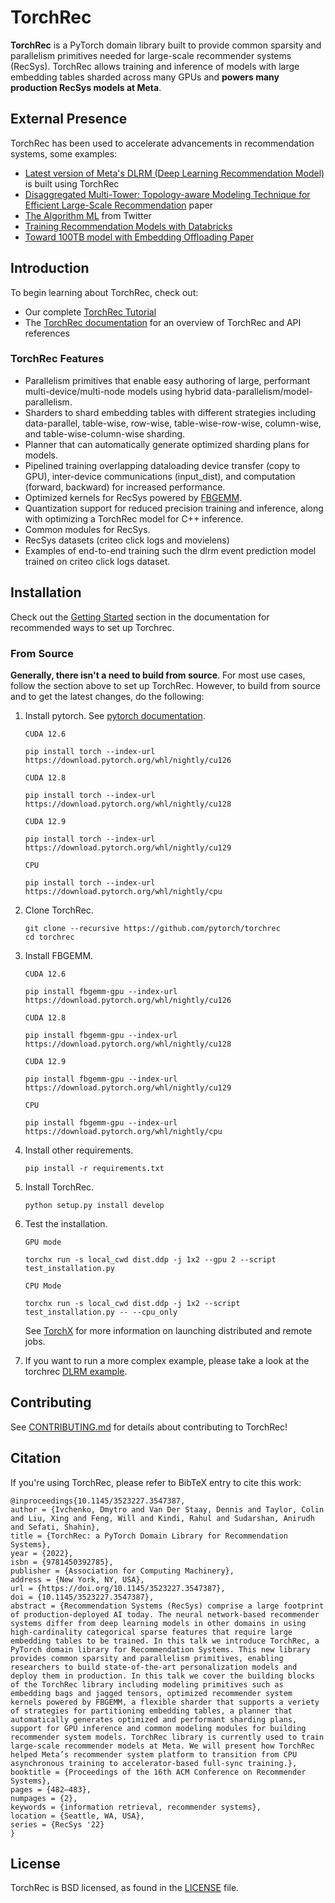 # TorchRec

**TorchRec** is a PyTorch domain library built to provide common sparsity and parallelism primitives needed for large-scale recommender systems (RecSys). TorchRec allows training and inference of models with large embedding tables sharded across many GPUs and **powers many production RecSys models at Meta**.

## External Presence
TorchRec has been used to accelerate advancements in recommendation systems, some examples:
* [Latest version of Meta's DLRM (Deep Learning Recommendation Model)](https://github.com/facebookresearch/dlrm) is built using TorchRec
* [Disaggregated Multi-Tower: Topology-aware Modeling Technique for Efficient Large-Scale Recommendation](https://arxiv.org/abs/2403.00877) paper
* [The Algorithm ML](https://github.com/twitter/the-algorithm-ml) from Twitter
* [Training Recommendation Models with Databricks](https://docs.databricks.com/en/machine-learning/train-recommender-models.html)
* [Toward 100TB model with Embedding Offloading Paper](https://dl.acm.org/doi/10.1145/3640457.3688037)


## Introduction

To begin learning about TorchRec, check out:
* Our complete [TorchRec Tutorial](https://pytorch.org/tutorials/intermediate/torchrec_intro_tutorial.html)
* The [TorchRec documentation](https://pytorch.org/torchrec/) for an overview of TorchRec and API references


### TorchRec Features
- Parallelism primitives that enable easy authoring of large, performant multi-device/multi-node models using hybrid data-parallelism/model-parallelism.
- Sharders to shard embedding tables with different strategies including data-parallel, table-wise, row-wise, table-wise-row-wise, column-wise, and table-wise-column-wise sharding.
- Planner that can automatically generate optimized sharding plans for models.
- Pipelined training overlapping dataloading device transfer (copy to GPU), inter-device communications (input_dist), and computation (forward, backward) for increased performance.
- Optimized kernels for RecSys powered by [FBGEMM](https://github.com/pytorch/FBGEMM/tree/main).
- Quantization support for reduced precision training and inference, along with optimizing a TorchRec model for C++ inference.
- Common modules for RecSys.
- RecSys datasets (criteo click logs and movielens)
- Examples of end-to-end training such the dlrm event prediction model trained on criteo click logs dataset.


## Installation

Check out the [Getting Started](https://pytorch.org/torchrec/setup-torchrec.html) section in the documentation for recommended ways to set up Torchrec.

### From Source

**Generally, there isn't a need to build from source**. For most use cases, follow the section above to set up TorchRec. However, to build from source and to get the latest changes, do the following:

1. Install pytorch. See [pytorch documentation](https://pytorch.org/get-started/locally/).
   ```
   CUDA 12.6

   pip install torch --index-url https://download.pytorch.org/whl/nightly/cu126

   CUDA 12.8

   pip install torch --index-url https://download.pytorch.org/whl/nightly/cu128

   CUDA 12.9

   pip install torch --index-url https://download.pytorch.org/whl/nightly/cu129

   CPU

   pip install torch --index-url https://download.pytorch.org/whl/nightly/cpu
   ```

2. Clone TorchRec.
   ```
   git clone --recursive https://github.com/pytorch/torchrec
   cd torchrec
   ```

3. Install FBGEMM.
   ```
   CUDA 12.6

   pip install fbgemm-gpu --index-url https://download.pytorch.org/whl/nightly/cu126

   CUDA 12.8

   pip install fbgemm-gpu --index-url https://download.pytorch.org/whl/nightly/cu128

   CUDA 12.9

   pip install fbgemm-gpu --index-url https://download.pytorch.org/whl/nightly/cu129

   CPU

   pip install fbgemm-gpu --index-url https://download.pytorch.org/whl/nightly/cpu
   ```

4. Install other requirements.
   ```
   pip install -r requirements.txt
   ```

4. Install TorchRec.
   ```
   python setup.py install develop
   ```

5. Test the installation.
   ```
   GPU mode

   torchx run -s local_cwd dist.ddp -j 1x2 --gpu 2 --script test_installation.py

   CPU Mode

   torchx run -s local_cwd dist.ddp -j 1x2 --script test_installation.py -- --cpu_only
   ```
   See [TorchX](https://pytorch.org/torchx/) for more information on launching distributed and remote jobs.

5. If you want to run a more complex example, please take a look at the torchrec [DLRM example](https://github.com/facebookresearch/dlrm/blob/main/torchrec_dlrm/dlrm_main.py).

## Contributing

See [CONTRIBUTING.md](https://github.com/pytorch/torchrec/blob/main/CONTRIBUTING.md) for details about contributing to TorchRec!

## Citation

If you're using TorchRec, please refer to BibTeX entry to cite this work:
```
@inproceedings{10.1145/3523227.3547387,
author = {Ivchenko, Dmytro and Van Der Staay, Dennis and Taylor, Colin and Liu, Xing and Feng, Will and Kindi, Rahul and Sudarshan, Anirudh and Sefati, Shahin},
title = {TorchRec: a PyTorch Domain Library for Recommendation Systems},
year = {2022},
isbn = {9781450392785},
publisher = {Association for Computing Machinery},
address = {New York, NY, USA},
url = {https://doi.org/10.1145/3523227.3547387},
doi = {10.1145/3523227.3547387},
abstract = {Recommendation Systems (RecSys) comprise a large footprint of production-deployed AI today. The neural network-based recommender systems differ from deep learning models in other domains in using high-cardinality categorical sparse features that require large embedding tables to be trained. In this talk we introduce TorchRec, a PyTorch domain library for Recommendation Systems. This new library provides common sparsity and parallelism primitives, enabling researchers to build state-of-the-art personalization models and deploy them in production. In this talk we cover the building blocks of the TorchRec library including modeling primitives such as embedding bags and jagged tensors, optimized recommender system kernels powered by FBGEMM, a flexible sharder that supports a veriety of strategies for partitioning embedding tables, a planner that automatically generates optimized and performant sharding plans, support for GPU inference and common modeling modules for building recommender system models. TorchRec library is currently used to train large-scale recommender models at Meta. We will present how TorchRec helped Meta’s recommender system platform to transition from CPU asynchronous training to accelerator-based full-sync training.},
booktitle = {Proceedings of the 16th ACM Conference on Recommender Systems},
pages = {482–483},
numpages = {2},
keywords = {information retrieval, recommender systems},
location = {Seattle, WA, USA},
series = {RecSys '22}
}
```

## License
TorchRec is BSD licensed, as found in the [LICENSE](LICENSE) file.
